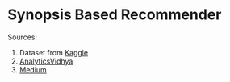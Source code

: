 # Synopsis Based Recommender

Sources:
1. Dataset from [Kaggle](https://www.kaggle.com/datasets/iridazzle/webtoon-originals-datasets?select=webtoon_originals_en.csv)
2. [AnalyticsVidhya](https://www.analyticsvidhya.com/blog/2021/07/recommendation-system-understanding-the-basic-concepts/)
2. [Medium](https://medium.com/@prateekgaurav/step-by-step-content-based-recommendation-system-823bbfd0541c) 
